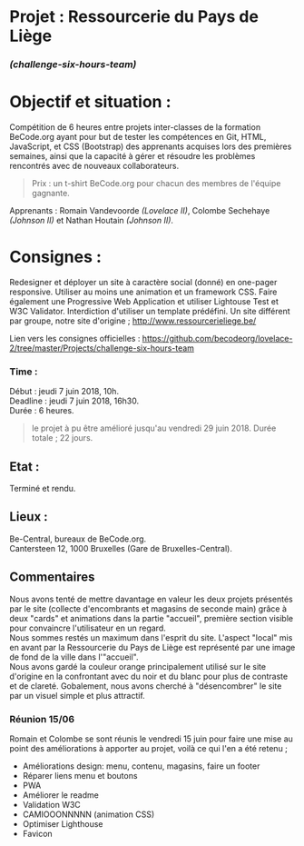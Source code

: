 
# Projet : Ressourcerie du Pays de Liège 
### *(challenge-six-hours-team)*

# Objectif et situation :
Compétition de 6 heures entre projets inter-classes de la formation BeCode.org ayant pour but de tester les compétences en Git, HTML, JavaScript, et CSS (Bootstrap) des apprenants acquises lors des premières semaines, ainsi que la capacité à gérer et résoudre les problèmes rencontrés avec de nouveaux collaborateurs.  

> Prix : un t-shirt BeCode.org pour chacun des membres de l'équipe gagnante. 

Apprenants : Romain Vandevoorde *(Lovelace II)*, Colombe Sechehaye *(Johnson II)* et Nathan Houtain *(Johnson II)*.

# Consignes :
Redesigner et déployer un site à caractère social (donné) en one-pager responsive. Utiliser au moins une animation et un framework CSS. Faire également une Progressive Web Application et utiliser Lightouse Test et W3C Validator. Interdiction d'utiliser un template prédéfini. Un site différent par groupe, notre site d'origine ; http://www.ressourcerieliege.be/
 
Lien vers les consignes officielles : https://github.com/becodeorg/lovelace-2/tree/master/Projects/challenge-six-hours-team

### Time :
Début : jeudi 7 juin 2018, 10h.   
Deadline : jeudi 7 juin 2018, 16h30.  
Durée : 6 heures.

> le projet à pu être amélioré jusqu'au vendredi 29 juin 2018. Durée totale ; 22 jours.  

## Etat :
Terminé et rendu.

## Lieux :
Be-Central, bureaux de BeCode.org.  
Cantersteen 12, 1000 Bruxelles (Gare de Bruxelles-Central).

## Commentaires

Nous avons tenté de mettre davantage en valeur les deux projets présentés par le site (collecte d'encombrants et magasins de seconde main) grâce à deux "cards" et animations dans la partie "accueil", première section visible pour convaincre l'utilisateur en un regard.  
Nous sommes restés un maximum dans l'esprit du site. L'aspect "local" mis en avant par la Ressourcerie du Pays de Liège est représenté par une image de fond de la ville dans l'"accueil".    
Nous avons gardé la couleur orange principalement utilisé sur le site d'origine en la confrontant avec du noir et du blanc pour plus de contraste et de clareté. Gobalement, nous avons cherché à "désencombrer" le site par un visuel simple et plus attractif. 

### Réunion 15/06
  
Romain et Colombe se sont réunis le vendredi 15 juin pour faire une mise au point des améliorations à apporter au projet,
voilà ce qui l'en a été retenu ;
  
* Améliorations design: menu, contenu, magasins, faire un footer
* Réparer liens menu et boutons
* PWA
* Améliorer le readme
* Validation W3C
* CAMIOOONNNNN (animation CSS)
* Optimiser Lighthouse
* Favicon
